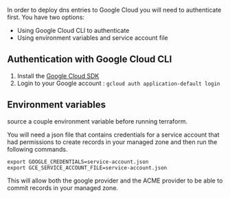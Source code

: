 In order to deploy dns entries to Google Cloud you will need to
authenticate first. You have two options:
- Using Google Cloud CLI to authenticate
- Using environment variables and service account file

## Authentication with Google Cloud CLI
1. Install the [Google Cloud SDK](https://cloud.google.com/sdk/docs/downloads-interactive)
2. Login to your Google account : `gcloud auth application-default login`

## Environment variables
source a couple environment variable before running terraform.

You will need a json file that contains credentials for a service
account that had permissions to create records in your managed zone
and then run the following commands.

```
export GOOGLE_CREDENTIALS=service-account.json
export GCE_SERVICE_ACCOUNT_FILE=service-account.json
```

This will allow both the google provider and the ACME provider to
be able to commit records in your managed zone.
